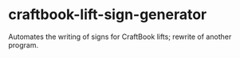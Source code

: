 # craftbook-lift-sign-generator
Automates the writing of signs for CraftBook lifts; rewrite of another program.
